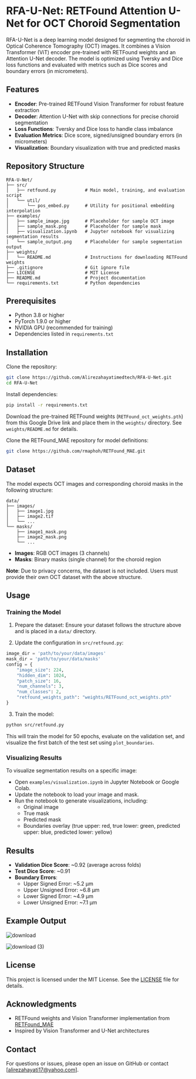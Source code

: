 # RFA-U-Net: RETFound Attention U-Net for OCT Choroid Segmentation

RFA-U-Net is a deep learning model designed for segmenting the choroid in Optical Coherence Tomography (OCT) images. It combines a Vision Transformer (ViT) encoder pre-trained with RETFound weights and an Attention U-Net decoder. The model is optimized using Tversky and Dice loss functions and evaluated with metrics such as Dice scores and boundary errors (in micrometers).

## Features

- **Encoder**: Pre-trained RETFound Vision Transformer for robust feature extraction  
- **Decoder**: Attention U-Net with skip connections for precise choroid segmentation  
- **Loss Functions**: Tversky and Dice loss to handle class imbalance  
- **Evaluation Metrics**: Dice score, signed/unsigned boundary errors (in micrometers)  
- **Visualization**: Boundary visualization with true and predicted masks  

## Repository Structure
```
RFA-U-Net/
├── src/
│   ├── retfound.py           # Main model, training, and evaluation script
│   └── util/
│       └── pos_embed.py      # Utility for positional embedding interpolation
├── examples/
│   ├── sample_image.jpg      # Placeholder for sample OCT image
│   ├── sample_mask.png       # Placeholder for sample mask
│   ├── visualization.ipynb   # Jupyter notebook for visualizing segmentation results
│   └── sample_output.png     # Placeholder for sample segmentation output
├── weights/
│   └── README.md             # Instructions for downloading RETFound weights
├── .gitignore                # Git ignore file
├── LICENSE                   # MIT License
├── README.md                 # Project documentation
└── requirements.txt          # Python dependencies
```

## Prerequisites

- Python 3.8 or higher  
- PyTorch 1.9.0 or higher  
- NVIDIA GPU (recommended for training)  
- Dependencies listed in `requirements.txt`  

## Installation

Clone the repository:
```bash
git clone https://github.com/Alirezahayatimedtech/RFA-U-Net.git
cd RFA-U-Net
```

Install dependencies:
```bash
pip install -r requirements.txt
```

Download the pre-trained RETFound weights (`RETFound_oct_weights.pth`) from this Google Drive link and place them in the `weights/` directory. See `weights/README.md` for details.

Clone the RETFound_MAE repository for model definitions:
```bash
git clone https://github.com/rmaphoh/RETFound_MAE.git
```

## Dataset

The model expects OCT images and corresponding choroid masks in the following structure:

```
data/
├── images/
│   ├── image1.jpg
│   ├── image2.tif
│   └── ...
└── masks/
    ├── image1_mask.png
    ├── image2_mask.png
    └── ...
```

- **Images**: RGB OCT images (3 channels)  
- **Masks**: Binary masks (single channel) for the choroid region  

**Note**: Due to privacy concerns, the dataset is not included. Users must provide their own OCT dataset with the above structure.

## Usage

### Training the Model

1. Prepare the dataset: Ensure your dataset follows the structure above and is placed in a `data/` directory.

2. Update the configuration in `src/retfound.py`:
```python
image_dir = 'path/to/your/data/images'
mask_dir = 'path/to/your/data/masks'
config = {
    "image_size": 224,
    "hidden_dim": 1024,
    "patch_size": 16,
    "num_channels": 3,
    "num_classes": 2,
    "retfound_weights_path": "weights/RETFound_oct_weights.pth"
}
```

3. Train the model:
```bash
python src/retfound.py
```

This will train the model for 50 epochs, evaluate on the validation set, and visualize the first batch of the test set using `plot_boundaries`.

### Visualizing Results

To visualize segmentation results on a specific image:

- Open `examples/visualization.ipynb` in Jupyter Notebook or Google Colab.
- Update the notebook to load your image and mask.
- Run the notebook to generate visualizations, including:
  - Original image  
  - True mask  
  - Predicted mask  
  - Boundaries overlay (true upper: red, true lower: green, predicted upper: blue, predicted lower: yellow)  

## Results

- **Validation Dice Score**: ~0.92 (average across folds)  
- **Test Dice Score**: ~0.91  
- **Boundary Errors**:  
  - Upper Signed Error: ~5.2 μm  
  - Upper Unsigned Error: ~6.8 μm  
  - Lower Signed Error: ~4.9 μm  
  - Lower Unsigned Error: ~7.1 μm  

## Example Output
![download](https://github.com/user-attachments/assets/f86b0c96-b683-47f1-9cf5-d159c40cc59a)

![download (3)](https://github.com/user-attachments/assets/b971b051-7c57-46e9-b1eb-a08bed3edcb6)



## License

This project is licensed under the MIT License. See the [LICENSE](LICENSE) file for details.

## Acknowledgments

- RETFound weights and Vision Transformer implementation from [RETFound_MAE](https://github.com/rmaphoh/RETFound_MAE)  
- Inspired by Vision Transformer and U-Net architectures  

## Contact

For questions or issues, please open an issue on GitHub or contact [alirezahayati17@yahoo.com].


